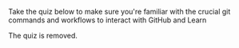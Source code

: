 Take the quiz below to make sure you're familiar with the crucial git commands and workflows to interact with GitHub and Learn

The quiz is removed.
